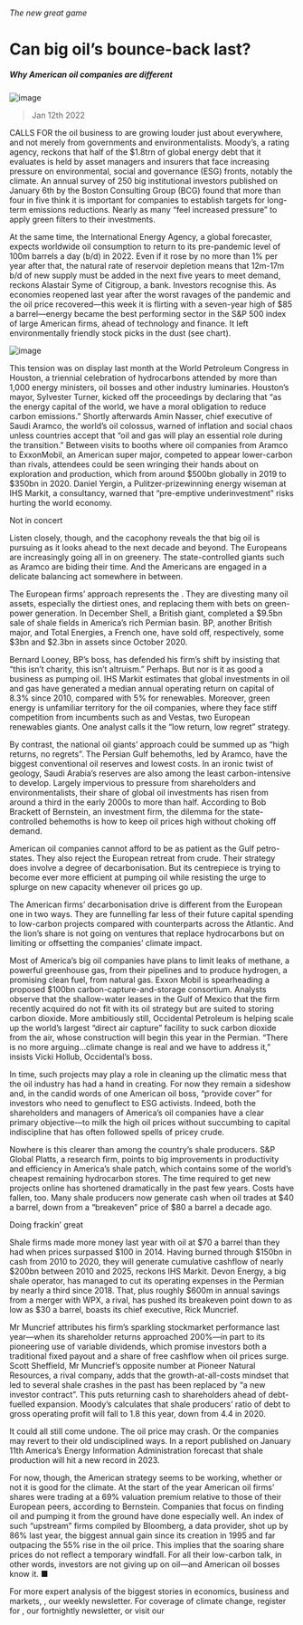 ###### The new great game
# Can big oil’s bounce-back last? 
##### Why American oil companies are different 
![image](images/20220115_wbp501.jpg) 
> Jan 12th 2022 
CALLS FOR the oil business to  are growing louder just about everywhere, and not merely from governments and environmentalists. Moody’s, a rating agency, reckons that half of the $1.8trn of global energy debt that it evaluates is held by asset managers and insurers that face increasing pressure on environmental, social and governance (ESG) fronts, notably the climate. An annual survey of 250 big institutional investors published on January 6th by the Boston Consulting Group (BCG) found that more than four in five think it is important for companies to establish targets for long-term emissions reductions. Nearly as many “feel increased pressure” to apply green filters to their investments.
At the same time, the International Energy Agency, a global forecaster, expects worldwide oil consumption to return to its pre-pandemic level of 100m barrels a day (b/d) in 2022. Even if it rose by no more than 1% per year after that, the natural rate of reservoir depletion means that 12m-17m b/d of new supply must be added in the next five years to meet demand, reckons Alastair Syme of Citigroup, a bank. Investors recognise this. As economies reopened last year after the worst ravages of the pandemic and the oil price recovered—this week it is flirting with a seven-year high of $85 a barrel—energy became the best performing sector in the S&amp;P 500 index of large American firms, ahead of technology and finance. It left environmentally friendly stock picks in the dust (see chart).

![image](images/20220115_wbc388.png) 

This tension was on display last month at the World Petroleum Congress in Houston, a triennial celebration of hydrocarbons attended by more than 1,000 energy ministers, oil bosses and other industry luminaries. Houston’s mayor, Sylvester Turner, kicked off the proceedings by declaring that “as the energy capital of the world, we have a moral obligation to reduce carbon emissions.” Shortly afterwards Amin Nasser, chief executive of Saudi Aramco, the world’s oil colossus, warned of inflation and social chaos unless countries accept that “oil and gas will play an essential role during the transition.” Between visits to booths where oil companies from Aramco to ExxonMobil, an American super major, competed to appear lower-carbon than rivals, attendees could be seen wringing their hands about  on exploration and production, which  from around $500bn globally in 2019 to $350bn in 2020. Daniel Yergin, a Pulitzer-prizewinning energy wiseman at IHS Markit, a consultancy, warned that “pre-emptive underinvestment” risks hurting the world economy.
Not in concert
Listen closely, though, and the cacophony reveals the  that big oil is pursuing as it looks ahead to the next decade and beyond. The Europeans are increasingly going all in on greenery. The state-controlled giants such as Aramco are biding their time. And the Americans are engaged in a delicate balancing act somewhere in between.
The European firms’ approach represents the . They are divesting many oil assets, especially the dirtiest ones, and replacing them with bets on green-power generation. In December Shell, a British giant, completed a $9.5bn sale of shale fields in America’s rich Permian basin. BP, another British major, and Total Energies, a French one, have sold off, respectively, some $3bn and $2.3bn in assets since October 2020.
Bernard Looney, BP’s boss, has defended his firm’s shift by insisting that “this isn’t charity, this isn’t altruism.” Perhaps. But nor is it as good a business as pumping oil. IHS Markit estimates that global investments in oil and gas have generated a median annual operating return on capital of 8.3% since 2010, compared with 5% for renewables. Moreover, green energy is unfamiliar territory for the oil companies, where they face stiff competition from incumbents such as  and Vestas, two European renewables giants. One analyst calls it the “low return, low regret” strategy.
By contrast, the national oil giants’ approach could be summed up as “high returns, no regrets”. The Persian Gulf behemoths, led by Aramco, have the biggest conventional oil reserves and lowest costs. In an ironic twist of geology, Saudi Arabia’s reserves are also among the least carbon-intensive to develop. Largely impervious to pressure from shareholders and environmentalists, their share of global oil investments has risen from around a third in the early 2000s to more than half. According to Bob Brackett of Bernstein, an investment firm, the dilemma for the state-controlled behemoths is how to keep oil prices high without choking off demand.
American oil companies cannot afford to be as patient as the Gulf petro-states. They also reject the European retreat from crude. Their strategy does involve a degree of decarbonisation. But its centrepiece is trying to become ever more efficient at pumping oil while resisting the urge to splurge on new capacity whenever oil prices go up.
The American firms’ decarbonisation drive is different from the European one in two ways. They are funnelling far less of their future capital spending to low-carbon projects compared with counterparts across the Atlantic. And the lion’s share is not going on ventures that replace hydrocarbons but on limiting or offsetting the companies’ climate impact.
Most of America’s big oil companies have plans to limit leaks of methane, a powerful greenhouse gas, from their pipelines and to produce hydrogen, a promising clean fuel, from natural gas. Exxon Mobil is spearheading a proposed $100bn carbon-capture-and-storage consortium. Analysts observe that the shallow-water leases in the Gulf of Mexico that the firm recently acquired do not fit with its oil strategy but are suited to storing carbon dioxide. More ambitiously still, Occidental Petroleum is helping scale up the world’s largest “direct air capture” facility to suck carbon dioxide from the air, whose construction will begin this year in the Permian. “There is no more arguing…climate change is real and we have to address it,” insists Vicki Hollub, Occidental’s boss.
In time, such projects may play a role in cleaning up the climatic mess that the oil industry has had a hand in creating. For now they remain a sideshow and, in the candid words of one American oil boss, “provide cover” for investors who need to genuflect to ESG activists. Indeed, both the shareholders and managers of America’s oil companies have a clear primary objective—to milk the high oil prices without succumbing to capital indiscipline that has often followed spells of pricey crude.
Nowhere is this clearer than among the country’s shale producers. S&amp;P Global Platts, a research firm, points to big improvements in productivity and efficiency in America’s shale patch, which contains some of the world’s cheapest remaining hydrocarbon stores. The time required to get new projects online has shortened dramatically in the past few years. Costs have fallen, too. Many shale producers now generate cash when oil trades at $40 a barrel, down from a “breakeven” price of $80 a barrel a decade ago.
Doing frackin’ great
Shale firms made more money last year with oil at $70 a barrel than they had when prices surpassed $100 in 2014. Having burned through $150bn in cash from 2010 to 2020, they will generate cumulative cashflow of nearly $200bn between 2010 and 2025, reckons IHS Markit. Devon Energy, a big shale operator, has managed to cut its operating expenses in the Permian by nearly a third since 2018. That, plus roughly $600m in annual savings from a merger with WPX, a rival, has pushed its breakeven point down to as low as $30 a barrel, boasts its chief executive, Rick Muncrief.
Mr Muncrief attributes his firm’s sparkling stockmarket performance last year—when its shareholder returns approached 200%—in part to its pioneering use of variable dividends, which promise investors both a traditional fixed payout and a share of free cashflow when oil prices surge. Scott Sheffield, Mr Muncrief’s opposite number at Pioneer Natural Resources, a rival company, adds that the growth-at-all-costs mindset that led to several shale crashes in the past has been replaced by “a new investor contract”. This puts returning cash to shareholders ahead of debt-fuelled expansion. Moody’s calculates that shale producers’ ratio of debt to gross operating profit will fall to 1.8 this year, down from 4.4 in 2020.
It could all still come undone. The oil price may crash. Or the companies may revert to their old undisciplined ways. In a report published on January 11th America’s Energy Information Administration forecast that shale production will hit a new record in 2023.
For now, though, the American strategy seems to be working, whether or not it is good for the climate. At the start of the year American oil firms’ shares were trading at a 69% valuation premium relative to those of their European peers, according to Bernstein. Companies that focus on finding oil and pumping it from the ground have done especially well. An index of such “upstream” firms compiled by Bloomberg, a data provider, shot up by 86% last year, the biggest annual gain since its creation in 1995 and far outpacing the 55% rise in the oil price. This implies that the soaring share prices do not reflect a temporary windfall. For all their low-carbon talk, in other words, investors are not giving up on oil—and American oil bosses know it. ■
For more expert analysis of the biggest stories in economics, business and markets, , our weekly newsletter. For coverage of climate change, register for , our fortnightly newsletter, or visit our 

